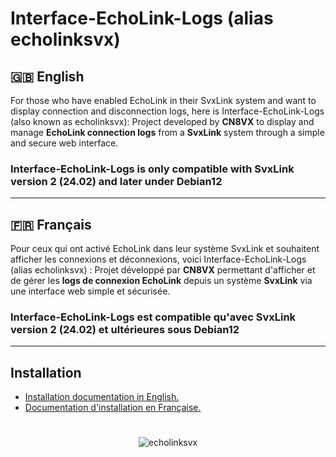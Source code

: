 # Interface-EchoLink-Logs (alias echolinksvx)

## 🇬🇧 English
For those who have enabled EchoLink in their SvxLink system and want to display connection and disconnection logs, here is Interface-EchoLink-Logs (also known as echolinksvx):
Project developed by **CN8VX** to display and manage **EchoLink connection logs** from a **SvxLink** system through a simple and secure web interface.

### **Interface-EchoLink-Logs** is only compatible with SvxLink version 2 (24.02) and later under Debian12

---

## 🇫🇷 Français

Pour ceux qui ont activé EchoLink dans leur système SvxLink et souhaitent afficher les connexions et déconnexions, voici Interface-EchoLink-Logs (alias echolinksvx) :
Projet développé par **CN8VX** permettant d'afficher et de gérer les **logs de connexion EchoLink** depuis un système **SvxLink** via une interface web simple et sécurisée.

### **Interface-EchoLink-Logs** est compatible qu'avec SvxLink version 2 (24.02) et ultérieures sous Debian12

---

## Installation
- [Installation documentation in English.](docs/README_EN.md)
- [Documentation d'installation en Française.](docs/README_FR.md)

#
<p align="center">
  <img src="https://raw.githubusercontent.com/CN8VX/Interface-EchoLinkSvx-Logs/refs/heads/main/img/Interface-EchoLink-Logs.png" alt="echolinksvx">
</p>

